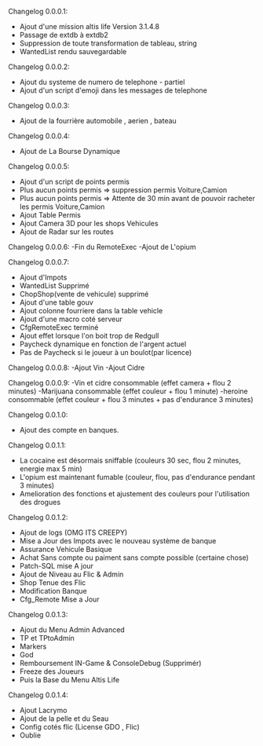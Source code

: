 Changelog 0.0.0.1:
  - Ajout d'une mission altis life Version 3.1.4.8
  - Passage de extdb à extdb2
  - Suppression de toute transformation de tableau, string
  - WantedList rendu sauvegardable

Changelog 0.0.0.2:
  - Ajout du systeme de numero de telephone - partiel
  - Ajout d'un script d'emoji dans les messages de telephone

Changelog 0.0.0.3:
  - Ajout de la fourrière automobile , aerien , bateau

Changelog 0.0.0.4:
  - Ajout de La Bourse Dynamique

Changelog 0.0.0.5:
  - Ajout d'un script de points permis
  - Plus aucun points permis => suppression permis Voiture,Camion
  - Plus aucun points permis => Attente de 30 min avant de pouvoir racheter les permis Voiture,Camion
  - Ajout Table Permis
  - Ajout Camera 3D pour les shops Vehicules
  - Ajout de Radar sur les routes

Changelog 0.0.0.6:
  -Fin du RemoteExec
  -Ajout de L'opium

Changelog 0.0.0.7:
  - Ajout d'Impots
  - WantedList Supprimé
  - ChopShop(vente de vehicule) supprimé
  - Ajout d'une table gouv
  - Ajout colonne fourriere dans la table vehicle
  - Ajout d'une macro coté serveur
  - CfgRemoteExec terminé
  - Ajout effet lorsque l'on boit trop de Redgull
  - Paycheck dynamique en fonction de l'argent actuel
  - Pas de Paycheck si le joueur à un boulot(par licence)

Changelog 0.0.0.8:
  -Ajout Vin
  -Ajout Cidre

Changelog 0.0.0.9:
  -Vin et cidre consommable (effet camera + flou 2 minutes)
  -Marijuana consommable (effet couleur + flou 1 minute)
  -heroine consommable (effet couleur + flou 3 minutes + pas d'endurance 3 minutes)

Changelog 0.0.1.0:
  - Ajout des compte en banques.

Changelog 0.0.1.1:
  - La cocaine est désormais sniffable (couleurs 30 sec, flou 2 minutes, energie max 5 min)
  - L'opium est maintenant fumable (couleur, flou, pas d'endurance pendant 3 minutes)
  - Amelioration des fonctions et ajustement des couleurs pour l'utilisation des drogues

Changelog 0.0.1.2:
  - Ajout de logs (OMG ITS CREEPY)
  - Mise a Jour des Impots avec le nouveau système de banque
  - Assurance Vehicule Basique
  - Achat Sans compte ou paiment sans compte possible (certaine chose)
  - Patch-SQL mise A jour
  - Ajout de Niveau au Flic & Admin
  - Shop Tenue des Flic
  - Modification Banque
  - Cfg_Remote Mise a Jour

Changelog 0.0.1.3:
 - Ajout du Menu Admin Advanced
 - TP et TPtoAdmin
 - Markers
 - God
 - Remboursement IN-Game & ConsoleDebug (Supprimér)
 - Freeze des Joueurs
 - Puis la Base du Menu Altis Life

Changelog 0.0.1.4:
 - Ajout Lacrymo
 - Ajout de la pelle et du Seau
 - Config cotés flic (License GDO , Flic)
 - Oublie

